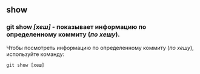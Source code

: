 ## show

### **git show *[хеш]*** - показывает информацию по определенному коммиту (*по хешу*).

Чтобы посмотреть информацию по определенному коммиту (*по хешу*), используйте команду:
```bash=
git show [хеш]
```